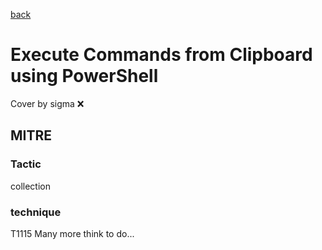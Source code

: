 [back](../index.md)
# Execute Commands from Clipboard using PowerShell
Cover by sigma :x: 
## MITRE
### Tactic
collection
### technique
T1115
Many more think to do...